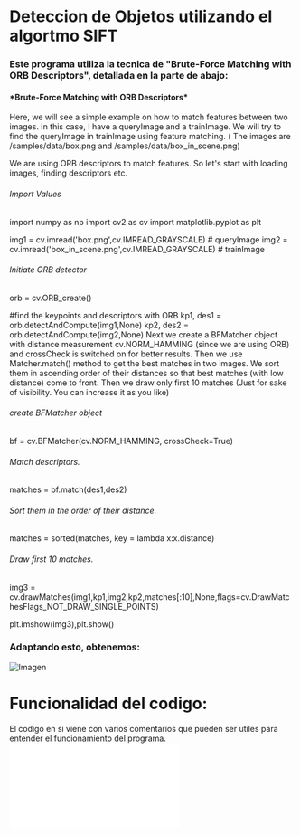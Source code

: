 
# Deteccion de Objetos utilizando el algortmo SIFT

<h3>Este programa utiliza la tecnica de "Brute-Force Matching with ORB Descriptors", detallada en la parte de abajo:</h3>

<h4> *Brute-Force Matching with ORB Descriptors*</h4>

Here, we will see a simple example on how to match features between two images. In this case, I have a queryImage and a trainImage. We will try to find the queryImage in trainImage using feature matching. ( The images are /samples/data/box.png and /samples/data/box_in_scene.png)

We are using ORB descriptors to match features. So let's start with loading images, finding descriptors etc.

###### Import Values

import numpy as np
import cv2 as cv
import matplotlib.pyplot as plt
 
img1 = cv.imread('box.png',cv.IMREAD_GRAYSCALE)          # queryImage
img2 = cv.imread('box_in_scene.png',cv.IMREAD_GRAYSCALE) # trainImage
 
###### Initiate ORB detector
orb = cv.ORB_create()
 
#find the keypoints and descriptors with ORB
kp1, des1 = orb.detectAndCompute(img1,None)
kp2, des2 = orb.detectAndCompute(img2,None)
Next we create a BFMatcher object with distance measurement cv.NORM_HAMMING (since we are using ORB) and crossCheck is switched on for better results. Then we use Matcher.match() method to get the best matches in two images. We sort them in ascending order of their distances so that best matches (with low distance) come to front. Then we draw only first 10 matches (Just for sake of visibility. You can increase it as you like)

######  create BFMatcher object
bf = cv.BFMatcher(cv.NORM_HAMMING, crossCheck=True)
 
###### Match descriptors.
matches = bf.match(des1,des2)
 
###### Sort them in the order of their distance.
matches = sorted(matches, key = lambda x:x.distance)
 
###### Draw first 10 matches.
img3 = cv.drawMatches(img1,kp1,img2,kp2,matches[:10],None,flags=cv.DrawMatchesFlags_NOT_DRAW_SINGLE_POINTS)
 
plt.imshow(img3),plt.show()

### Adaptando esto, obtenemos:

![Imagen](material_extra/images/Ranacomp.gif)


# Funcionalidad del codigo:

El codigo en si viene con varios comentarios que pueden ser utiles para entender el funcionamiento del programa.
![Tambien anexo un reporte que elabore que explica todo a mas detalle aun](material_extra/documents/Isaac-Salas_VpC-T5.pdf)
